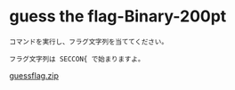# guess the flag-Binary-200pt

```plane
コマンドを実行し、フラグ文字列を当ててください。

フラグ文字列は SECCON{ で始まりますよ。
```

[guessflag.zip](guessflag.zip)